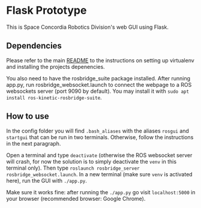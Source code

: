 # Flask Prototype
This is Space Concordia Robotics Division's web GUI using Flask.

## Dependencies
Please refer to the main [README](https://github.com/space-concordia-robotics/robotics-prototype) to the instructions on setting up virtualenv and installing the projects depenencies.

You also need to have the rosbridge_suite package installed. After running app.py, run rosbridge_websocket.launch to connect the webpage to a ROS websockets server (port 9090 by default).
You may install it with `sudo apt install ros-kinetic-rosbridge-suite`.

## How to use
In the config folder you will find `.bash_aliases` with the aliases `rosgui` and `startgui` that can be run in two terminals. Otherwise, follow the instructions in the next paragraph.

Open a terminal and type `deactivate` (otherwise the ROS websocket server will crash, for now the solution is to simply deactivate the `venv` in this terminal only). Then type `roslaunch rosbridge_server rosbridge_websocket.launch`. In a new terminal (make sure `venv` is activated here), run the GUI with `./app.py`.

Make sure it works fine: after running the `./app.py` go visit `localhost:5000` in your browser (recommended browser: Google Chrome).

